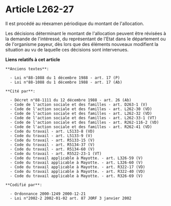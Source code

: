 # Article L262-27

Il est procédé au réexamen périodique du montant de l'allocation.

Les décisions déterminant le montant de l'allocation peuvent être révisées à la demande de l'intéressé, du représentant de
l'Etat dans le département ou de l'organisme payeur, dès lors que des éléments nouveaux modifient la situation au vu de
laquelle ces décisions sont intervenues.

**Liens relatifs à cet article**

	**Anciens textes**:

	  - Loi n°88-1088 du 1 décembre 1988 - art. 17 (P)
	  - Loi n°88-1088 du 1 décembre 1988 - art. 17 (Ab)

	**Cité par**:

	  - Décret n°88-1111 du 12 décembre 1988 - art. 26 (Ab)
	  - Code de l'action sociale et des familles - art. D263-1 (V)
	  - Code de l'action sociale et des familles - art. L262-30 (VD)
	  - Code de l'action sociale et des familles - art. L262-32 (VD)
	  - Code de l'action sociale et des familles - art. L262-33-1 (VT)
	  - Code de l'action sociale et des familles - art. R262-116-2 (VD)
	  - Code de l'action sociale et des familles - art. R262-41 (VD)
	  - Code du travail - art. L5133-8 (VD)
	  - Code du travail - art. L5133-9 (V)
	  - Code du travail - art. R5133-15 (V)
	  - Code du travail - art. R5134-37 (V)
	  - Code du travail - art. R5134-60 (V)
	  - Code du travail - art. R5522-23-1 (VT)
	  - Code du travail applicable à Mayotte. - art. L326-59 (V)
	  - Code du travail applicable à Mayotte. - art. L326-60 (V)
	  - Code du travail applicable à Mayotte. - art. R322-17 (VD)
	  - Code du travail applicable à Mayotte. - art. R322-40 (VD)
	  - Code du travail applicable à Mayotte. - art. R326-69 (V)

	**Codifié par**:

	  - Ordonnance 2000-1249 2000-12-21
	  - Loi n°2002-2 2002-01-02 art. 87 JORF 3 janvier 2002
